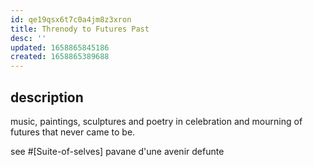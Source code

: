 ```yaml
---
id: qe19qsx6t7c0a4jm8z3xron
title: Threnody to Futures Past
desc: ''
updated: 1658865845186
created: 1658865389688
---
```


## description
music, paintings, sculptures and poetry in celebration and mourning of futures that never came to be.

see #[Suite-of-selves]
pavane d'une avenir defunte
